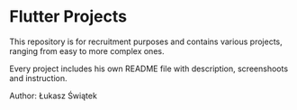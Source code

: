 # Flutter Projects

This repository is for recruitment purposes and contains various projects, ranging from easy to more complex ones.

Every project includes his own README file with description, screenshoots and instruction. 

Author: Łukasz Świątek
